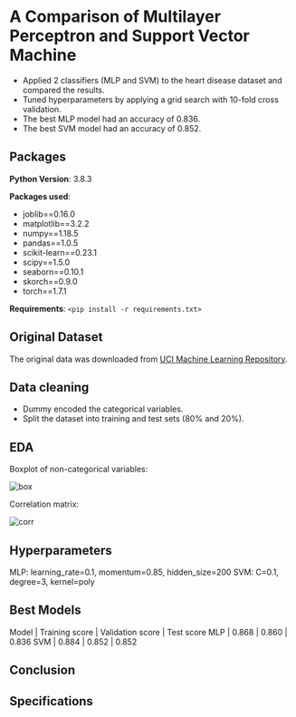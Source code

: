 # A Comparison of Multilayer Perceptron and Support Vector Machine
* Applied 2 classifiers (MLP and SVM) to the heart disease dataset and compared the results.
* Tuned hyperparameters by applying a grid search with 10-fold cross validation.
* The best MLP model had an accuracy of 0.836.
* The best SVM model had an accuracy of 0.852.

## Packages
**Python Version**: 3.8.3

**Packages used**:
* joblib==0.16.0
* matplotlib==3.2.2
* numpy==1.18.5
* pandas==1.0.5
* scikit-learn==0.23.1
* scipy==1.5.0
* seaborn==0.10.1
* skorch==0.9.0
* torch==1.7.1

**Requirements**: 
`<pip install -r requirements.txt>`

## Original Dataset
The original data was downloaded from [UCI Machine Learning Repository](https://archive.ics.uci.edu/ml/datasets/Heart+Disease).


## Data cleaning
* Dummy encoded the categorical variables.
* Split the dataset into training and test sets (80% and 20%).

## EDA

Boxplot of non-categorical variables:

![box](https://github.com/ChikazeMori/Comparison-of-MultilayerPerceptron-and-SupportVectorMachine/blob/main/pics/boxplot.png)


Correlation matrix:

![corr](https://github.com/ChikazeMori/Comparison-of-MultilayerPerceptron-and-SupportVectorMachine/blob/main/pics/corr.png)

## Hyperparameters
MLP: learning_rate=0.1, momentum=0.85, hidden_size=200
SVM: C=0.1, degree=3, kernel=poly

## Best Models
Model |	Training score |	Validation score	| Test score
MLP |	0.868 |	0.860 |	0.836
SVM |	0.884 | 0.852 | 0.852

## Conclusion 



## Specifications


